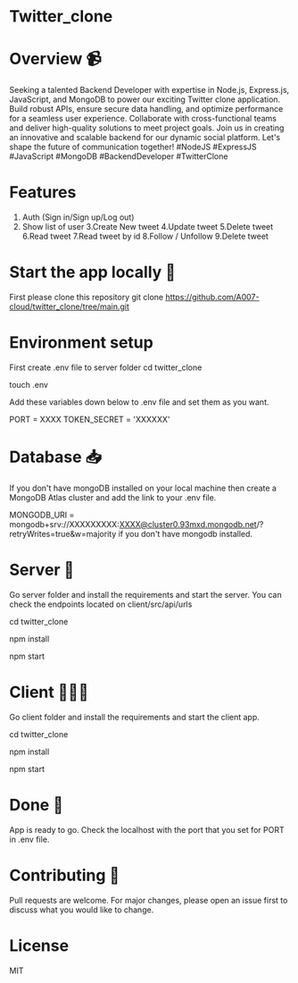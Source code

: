 # Twitter_clone
# Overview 📹

Seeking a talented Backend Developer with expertise in Node.js, Express.js, JavaScript, and MongoDB to power our exciting Twitter clone application. Build robust APIs, ensure secure data handling, and optimize performance for a seamless user experience. Collaborate with cross-functional teams and deliver high-quality solutions to meet project goals. Join us in creating an innovative and scalable backend for our dynamic social platform. Let's shape the future of communication together! #NodeJS #ExpressJS #JavaScript #MongoDB #BackendDeveloper #TwitterClone

# Features
1. Auth (Sign in/Sign up/Log out)
2. Show list of user
3.Create New tweet
4.Update tweet
5.Delete tweet
6.Read tweet
7.Read tweet by id
8.Follow / Unfollow
9.Delete tweet

# Start the app locally 🔌
First please clone this repository
git clone https://github.com/A007-cloud/twitter_clone/tree/main.git

# Environment setup
First create .env file to server folder
cd twitter_clone

touch .env

Add these variables down below to .env file and set them as you want.

PORT = XXXX
TOKEN_SECRET = 'XXXXXX'
# Database 📥
If you don't have mongoDB installed on your local machine then create a MongoDB Atlas cluster and add the link to your .env file.

MONGODB_URI = mongodb+srv://XXXXXXXXX:XXXX@cluster0.93mxd.mongodb.net/?retryWrites=true&w=majority 
if you don't have mongodb installed.
# Server 🔧
Go server folder and install the requirements and start the server. You can check the endpoints located on client/src/api/urls

cd twitter_clone

npm install

npm start

# Client 👨🏼‍💻
Go client folder and install the requirements and start the client app.

cd twitter_clone

npm install

npm start

# Done 🥳
App is ready to go. Check the localhost with the port that you set for PORT in .env file.

# Contributing 🙌
Pull requests are welcome. For major changes, please open an issue first to discuss what you would like to change.
# License
MIT
